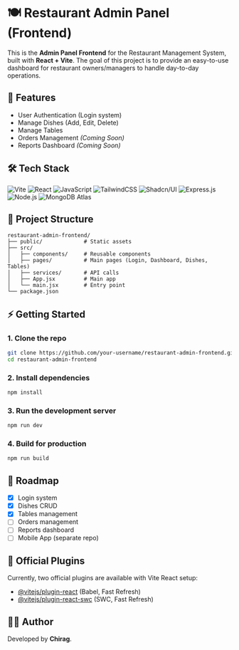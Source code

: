 # 🍽️ Restaurant Admin Panel (Frontend)

This is the **Admin Panel Frontend** for the Restaurant Management System, built with **React + Vite**. The goal of this project is to provide an easy-to-use dashboard for restaurant owners/managers to handle day-to-day operations.

## 🚀 Features
- User Authentication (Login system)
- Manage Dishes (Add, Edit, Delete)
- Manage Tables
- Orders Management *(Coming Soon)*
- Reports Dashboard *(Coming Soon)*

## 🛠️ Tech Stack
![Vite](https://img.shields.io/badge/Vite-646CFF?style=for-the-badge&logo=vite&logoColor=white)
![React](https://img.shields.io/badge/React-20232A?style=for-the-badge&logo=react&logoColor=61DAFB)
![JavaScript](https://img.shields.io/badge/JavaScript-F7DF1E?style=for-the-badge&logo=javascript&logoColor=black)
![TailwindCSS](https://img.shields.io/badge/Tailwind_CSS-38B2AC?style=for-the-badge&logo=tailwind-css&logoColor=white)
![Shadcn/UI](https://img.shields.io/badge/Shadcn%2FUI-000000?style=for-the-badge&logo=react&logoColor=white)
![Express.js](https://img.shields.io/badge/Express.js-000000?style=for-the-badge&logo=express&logoColor=white)
![Node.js](https://img.shields.io/badge/Node.js-339933?style=for-the-badge&logo=nodedotjs&logoColor=white)
![MongoDB Atlas](https://img.shields.io/badge/MongoDB_Atlas-47A248?style=for-the-badge&logo=mongodb&logoColor=white)

## 📂 Project Structure
```
restaurant-admin-frontend/
├── public/             # Static assets
├── src/
│   ├── components/     # Reusable components
│   ├── pages/          # Main pages (Login, Dashboard, Dishes, Tables)
│   ├── services/       # API calls
│   ├── App.jsx         # Main app
│   └── main.jsx        # Entry point
└── package.json
```

## ⚡ Getting Started
### 1. Clone the repo
```bash
git clone https://github.com/your-username/restaurant-admin-frontend.git
cd restaurant-admin-frontend
```

### 2. Install dependencies
```bash
npm install
```

### 3. Run the development server
```bash
npm run dev
```

### 4. Build for production
```bash
npm run build
```

## 📌 Roadmap
- [x] Login system
- [x] Dishes CRUD
- [x] Tables management
- [ ] Orders management
- [ ] Reports dashboard
- [ ] Mobile App (separate repo)

## 🔗 Official Plugins
Currently, two official plugins are available with Vite React setup:
- [@vitejs/plugin-react](https://github.com/vitejs/vite-plugin-react/blob/main/packages/plugin-react) (Babel, Fast Refresh)
- [@vitejs/plugin-react-swc](https://github.com/vitejs/vite-plugin-react-swc) (SWC, Fast Refresh)

## 👨‍💻 Author
Developed by **Chirag**.